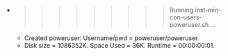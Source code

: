 * >>>>>>>>> Running inst-min-con-users-poweruser.sh ...
  * Created poweruser: Username/pwd = poweruser/poweruser.
  * Disk size = 1086352K. Space Used = 36K. Runtime = 00:00:00:01.
